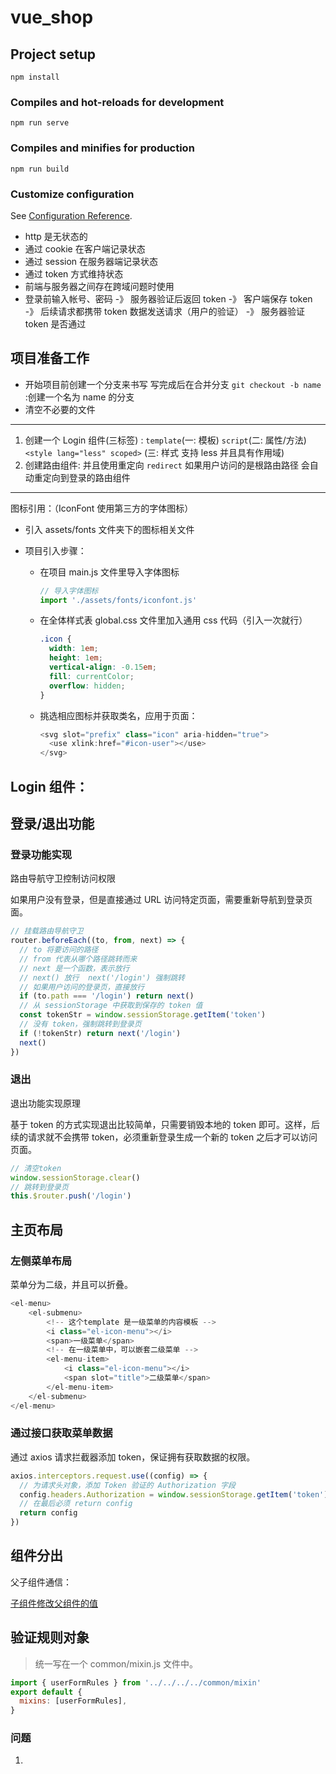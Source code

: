 # vue_shop

## Project setup

```
npm install
```

### Compiles and hot-reloads for development

```
npm run serve
```

### Compiles and minifies for production

```
npm run build
```

### Customize configuration

See [Configuration Reference](https://cli.vuejs.org/config/).

- http 是无状态的
- 通过 cookie 在客户端记录状态
- 通过 session 在服务器端记录状态
- 通过 token 方式维持状态
- 前端与服务器之间存在跨域问题时使用
- 登录前输入帐号、密码 -》 服务器验证后返回 token -》 客户端保存 token -》 后续请求都携带 token 数据发送请求（用户的验证） -》 服务器验证 token 是否通过

## 项目准备工作

- 开始项目前创建一个分支来书写 写完成后在合并分支 `git checkout -b name` :创建一个名为 name 的分支
- 清空不必要的文件

---

1. 创建一个 Login 组件(三标签) : `template`(一: 模板) `script`(二: 属性/方法) `<style lang="less" scoped>` (三: 样式 支持 less 并且具有作用域)
2. 创建路由组件: 并且使用重定向 `redirect` 如果用户访问的是根路由路径 会自动重定向到登录的路由组件

---

图标引用：（IconFont 使用第三方的字体图标）

- 引入 assets/fonts 文件夹下的图标相关文件

- 项目引入步骤：

  - 在项目 main.js 文件里导入字体图标

    ```js
    // 导入字体图标
    import './assets/fonts/iconfont.js'
    ```

  - 在全体样式表 global.css 文件里加入通用 css 代码（引入一次就行）

    ```css
    .icon {
      width: 1em;
      height: 1em;
      vertical-align: -0.15em;
      fill: currentColor;
      overflow: hidden;
    }
    ```

  - 挑选相应图标并获取类名，应用于页面：

    ```js
    <svg slot="prefix" class="icon" aria-hidden="true">
      <use xlink:href="#icon-user"></use>
    </svg>
    ```

## Login 组件：

## 登录/退出功能

### 登录功能实现

路由导航守卫控制访问权限

如果用户没有登录，但是直接通过 URL 访问特定页面，需要重新导航到登录页面。

```js
// 挂载路由导航守卫
router.beforeEach((to, from, next) => {
  // to 将要访问的路径
  // from 代表从哪个路径跳转而来
  // next 是一个函数，表示放行
  // next() 放行  next('/login') 强制跳转
  // 如果用户访问的登录页，直接放行
  if (to.path === '/login') return next()
  // 从 sessionStorage 中获取到保存的 token 值
  const tokenStr = window.sessionStorage.getItem('token')
  // 没有 token，强制跳转到登录页
  if (!tokenStr) return next('/login')
  next()
})
```

### 退出

退出功能实现原理

基于 token 的方式实现退出比较简单，只需要销毁本地的 token 即可。这样，后续的请求就不会携带 token，必须重新登录生成一个新的 token 之后才可以访问页面。

```js
// 清空token
window.sessionStorage.clear()
// 跳转到登录页
this.$router.push('/login')
```

## 主页布局

### 左侧菜单布局

菜单分为二级，并且可以折叠。

```js
<el-menu>
	<el-submenu>
        <!-- 这个template 是一级菜单的内容模板 -->
        <i class="el-icon-menu"></i>
        <span>一级菜单</span>
		<!-- 在一级菜单中，可以嵌套二级菜单 -->
		<el-menu-item>
            <i class="el-icon-menu"></i>
            <span slot="title">二级菜单</span>
        </el-menu-item>
    </el-submenu>
</el-menu>
```

### 通过接口获取菜单数据

通过 axios 请求拦截器添加 token，保证拥有获取数据的权限。

```js
axios.interceptors.request.use((config) => {
  // 为请求头对象，添加 Token 验证的 Authorization 字段
  config.headers.Authorization = window.sessionStorage.getItem('token')
  // 在最后必须 return config
  return config
})
```

## 组件分出

父子组件通信：

[子组件修改父组件的值](https://blog.csdn.net/Antonweb/article/details/104027512)

## 验证规则对象

> 统一写在一个 common/mixin.js 文件中。

```js
import { userFormRules } from '../../../../common/mixin'
export default {
  mixins: [userFormRules],
}
```

### 问题

1.
